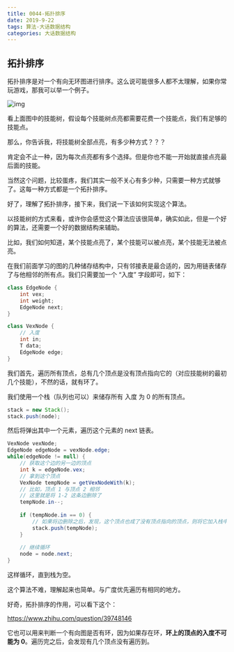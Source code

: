 ```yaml
---
title: 0044-拓扑排序
date: 2019-9-22
tags: 算法-大话数据结构
categories: 大话数据结构
---
```




## 拓扑排序

拓扑排序是对一个有向无环图进行排序。这么说可能很多人都不太理解，如果你常玩游戏，那我可以举一个例子。

![img](https://timgsa.baidu.com/timg?image&quality=80&size=b9999_10000&sec=1576404765696&di=926d4fc3afb2b3cffcc7351514625644&imgtype=0&src=http%3A%2F%2Fi0.hdslb.com%2Fbfs%2Farticle%2F3ca47d4461b1294e8a0fb12d84b18c8b25a13821.jpg)

看上面图中的技能树，假设每个技能树点亮都需要花费一个技能点，我们有足够的技能点。

那么，你告诉我，将技能树全部点亮，有多少种方式？？？

肯定会不止一种，因为每次点亮都有多个选择。但是你也不能一开始就直接点亮最后面的技能。

当然这个问题，比较蛋疼，我们其实一般不关心有多少种，只需要一种方式就够了。这每一种方式都是一个拓扑排序。



好了，理解了拓扑排序，接下来，我们说一下该如何实现这个算法。

以技能树的方式来看，或许你会感觉这个算法应该很简单，确实如此，但是一个好的算法，还需要一个好的数据结构来辅助。

比如，我们如何知道，某个技能点亮了，某个技能可以被点亮，某个技能无法被点亮。

在我们前面学习的图的几种储存结构中，只有邻接表是最合适的，因为用链表储存了与他相邻的所有点。我们只需要加一个 “入度” 字段即可，如下：

```java
class EdgeNode {
    int vex;
    int weight;
    EdgeNode next;
}

class VexNode {
    // 入度
    int in;
    T data;
    EdgeNode edge;
}
```

我们首先，遍历所有顶点，总有几个顶点是没有顶点指向它的（对应技能树的最初几个技能），不然的话，就有环了。

我们使用一个栈（队列也可以）来储存所有 入度 为 0 的所有顶点。

```java
stack = new Stack();
stack.push(node);
```

然后将弹出其中一个元素，遍历这个元素的 next 链表。

```java
VexNode vexNode;
EdgeNode edgeNode = vexNode.edge;
while(edgeNode != null) {
    // 获取这个边的另一边的顶点
    int k = edgeNode.vex;
    // 拿到这个顶点
    VexNode tempNode = getVexNodeWith(k);
    // 比如，顶点 1 与顶点 2 相邻
    // 这里就是将 1-2 这条边删除了
    tempNode.in--;
    
    if (tempNode.in == 0) {
        // 如果将边删除之后，发现，这个顶点也成了没有顶点指向的顶点，则将它加入栈中
        stack.push(tempNode);
    }
    
    // 继续循环
    node = node.next;
}
```

这样循环，直到栈为空。



这个算法不难，理解起来也简单。与广度优先遍历有相同的地方。



好奇，拓扑排序的作用，可以看下这个：

https://www.zhihu.com/question/39748146

它也可以用来判断一个有向图是否有环，因为如果存在环，**环上的顶点的入度不可能为 0**。遍历完之后，会发现有几个顶点没有遍历到。

